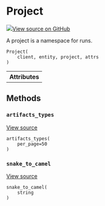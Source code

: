 # Project



[![](https://www.tensorflow.org/images/GitHub-Mark-32px.png)View source on GitHub](https://www.github.com/wandb/client/tree/v0.10.31.dev1/wandb/apis/public.py#L723-L741)




A project is a namespace for runs.

<pre><code>Project(
    client, entity, project, attrs
)</code></pre>







<!-- Tabular view -->
<table>
<tr><th>Attributes</th></tr>


</table>



## Methods

<h3 id="artifacts_types"><code>artifacts_types</code></h3>

<a target="_blank" href="https://www.github.com/wandb/client/tree/v0.10.31.dev1/wandb/apis/public.py#L739-L741">View source</a>

<pre><code>artifacts_types(
    per_page=50
)</code></pre>




<h3 id="snake_to_camel"><code>snake_to_camel</code></h3>

<a target="_blank" href="https://www.github.com/wandb/client/tree/v0.10.31.dev1/wandb/apis/public.py#L567-L569">View source</a>

<pre><code>snake_to_camel(
    string
)</code></pre>







